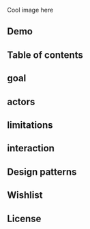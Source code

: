 Cool image here

## Demo

## Table of contents

## goal

## actors

## limitations

## interaction

## Design patterns

## Wishlist

## License
